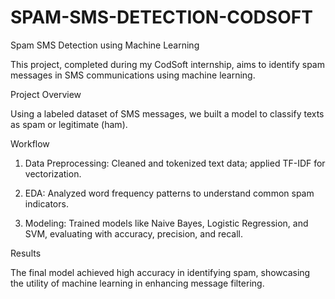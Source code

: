 # SPAM-SMS-DETECTION-CODSOFT

Spam SMS Detection using Machine Learning

This project, completed during my CodSoft internship, aims to identify spam messages in SMS communications using machine learning.

Project Overview

Using a labeled dataset of SMS messages, we built a model to classify texts as spam or legitimate (ham).

Workflow

1. Data Preprocessing: Cleaned and tokenized text data; applied TF-IDF for vectorization.


2. EDA: Analyzed word frequency patterns to understand common spam indicators.


3. Modeling: Trained models like Naive Bayes, Logistic Regression, and SVM, evaluating with accuracy, precision, and recall.



Results

The final model achieved high accuracy in identifying spam, showcasing the utility of machine learning in enhancing message filtering.
